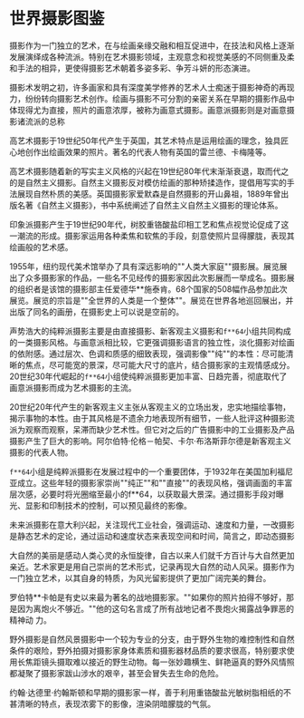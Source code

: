 # 世界摄影图鉴

摄影作为一门独立的艺术，在与绘画亲缘交融和相互促进中，在技法和风格上逐渐发展演绎成各种流派。特别在艺术摄影领域，主观意念和视觉美感的不同侧重及柔和手法的相异，更使得摄影艺术朝着多姿多彩、争芳斗妍的形态演进。

摄影术发明之初，许多画家和具有深度美学修养的艺术人士痴迷于摄影神奇的再现力，纷纷转向摄影艺术创作。绘画与摄影不可分割的亲密关系在早期的摄影作品中体现得尤为直接，照片的画意浓厚，被称为画意式摄影。画意派摄影则是对画意摄影诸流派的总称

高艺术摄影于19世纪50年代产生于英国，其艺术特点是运用绘画的理念，独具匠心地创作出绘画效果的照片。著名的代表人物有英国的雷兰德、卡梅隆等。

高艺术摄影随着新的写实主义风格的兴起在19世纪80年代末渐渐衰退，取而代之的是自然主义摄影。自然主义摄影反对模仿绘画的那种矫揉造作，提倡用写实的手法展现自然朴质的美感。英国摄影家爱默森是自然摄影的开山鼻祖，1889年曾出版名著《自然主义摄影》，书中系统阐述了自然主义自然主义摄影的理论体系。

印象派摄影产生于19世纪90年代，树胶重铬酸盐印相工艺和焦点视觉论促成了这一潮流的形成。摄影家运用各种柔焦和软焦的手段，刻意使照片显得朦胧，表现其绘画般的艺术感。

1955年，纽约现代美术馆举办了具有深远影响的""人类大家庭""摄影展。展览展出了众多摄影家的作品，一些名不见经传的摄影家因此次影展而一举成名。摄影展的组织者是该馆的摄影部主任爱德华**施泰肯。68个国家的508幅作品参加此次展览。展览的宗旨是""全世界的人类是一个整体""。展览在世界各地巡回展出，并出版了同名的画册，在摄影史上可以说是空前的。

声势浩大的纯粹派摄影主要是由直接摄影、新客观主义摄影和`f**64`小组共同构成的一类摄影风格。与画意派相比较，它更强调摄影语言的独立性，淡化摄影对绘画的依附感。通过层次、色调和质感的细致表现，强调影像""纯""的本性：尽可能清晰的焦点，尽可能宽的景深，尽可能大尺寸的底片，结合摄影家的主观情感成分。20世纪30年代崛起的`f**64`小组使纯粹派摄影更加丰富、日趋完善，彻底取代了画意派摄影而成为艺术摄影的主流。

20世纪20年代产生的新客观主义主张从客观主义的立场出发，忠实地描绘事物，揭示事物的本性。由于其风格是不遗余力地表现所有细节，一些人批评这种摄影流派为观察而观察，呆滞而缺少艺术性。但它对之后的广告摄影中的工业摄影及产品摄影产生了巨大的影响。阿尔伯特·伦格－帕契、卡尔·布洛斯菲尔德是新客观主义摄影的代表人物。

`f**64`小组是纯粹派摄影在发展过程中的一个重要团体，于1932年在美国加利福尼亚成立。这些年轻的摄影家崇尚""纯正""和""直接""的表现风格，强调画面的丰富层次感，必要时将光圈缩至最小的f**64，以获取最大景深。通过摄影手段对曝光、显影和印制技术的控制，可以预见最终的影像。

未来派摄影在意大利兴起，关注现代工业社会，强调运动、速度和力量，一改摄影是静态艺术的定论，通过运动和速度状态来表现空间和时间，简言之，即动态摄影

大自然的美丽是感动人类心灵的永恒旋律，自古以来人们就千方百计与大自然更加亲近。艺术家更是用自己崇尚的艺术形式，记录再现大自然的动人风采。摄影作为一门独立艺术，以其自身的特质，为风光留影提供了更加广阔完美的舞台。

罗伯特**卡帕是有史以来最为著名的战地摄影家。""如果你的照片拍得不够好，那是因为离炮火不够近。""他的这句名言成了所有战地记者不畏炮火揭露战争罪恶的精神动
力。

野外摄影是自然风景摄影中一个较为专业的分支，由于野外生物的难控制性和自然条件的艰险，野外拍摄对摄影家身体素质和摄影器材品质的要求很高，特别要求使用长焦距镜头摄取难以接近的野生动物。每一张妙趣横生、鲜艳逼真的野外风情照都凝聚了摄影家跋山涉水的艰辛，甚至会冒失去生命的危险。

约翰·达德里·约翰斯顿和早期的摄影家一样，善于利用重铬酸盐光敏树脂相纸的不甚清晰的特点，表现浓雾下的影像，渲染阴暗朦胧的气氛。

